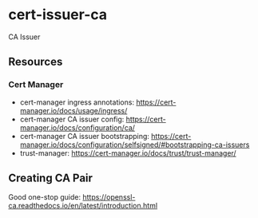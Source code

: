 # cert-issuer-ca
CA Issuer

## Resources
### Cert Manager
* cert-manager ingress annotations: https://cert-manager.io/docs/usage/ingress/
* cert-manager CA issuer config: https://cert-manager.io/docs/configuration/ca/
* cert-manager CA issuer bootstrapping: https://cert-manager.io/docs/configuration/selfsigned/#bootstrapping-ca-issuers
* trust-manager: https://cert-manager.io/docs/trust/trust-manager/

## Creating CA Pair
Good one-stop guide: https://openssl-ca.readthedocs.io/en/latest/introduction.html
